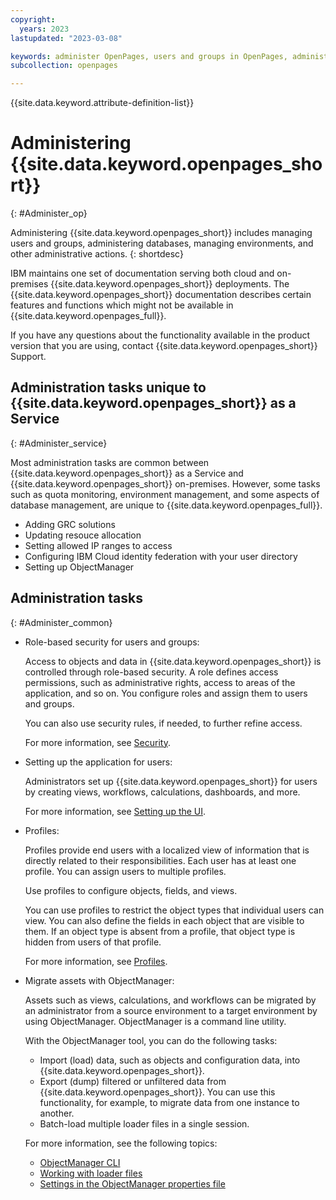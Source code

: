 ```yaml
---
copyright:
  years: 2023
lastupdated: "2023-03-08"

keywords: administer OpenPages, users and groups in OpenPages, administrator in OpenPages, GRC
subcollection: openpages

---
```

{{site.data.keyword.attribute-definition-list}}

# Administering {{site.data.keyword.openpages_short}}
{: #Administer_op}

Administering {{site.data.keyword.openpages_short}} includes managing users and groups, administering databases, managing environments, and other administrative actions.
{: shortdesc}

IBM maintains one set of documentation serving both cloud and on-premises {{site.data.keyword.openpages_short}} deployments. The {{site.data.keyword.openpages_short}} documentation describes certain features and functions which might not be available in {{site.data.keyword.openpages_full}}.

If you have any questions about the functionality available in the product version that you are using, contact {{site.data.keyword.openpages_short}} Support.

## Administration tasks unique to {{site.data.keyword.openpages_short}} as a Service
{: #Administer_service}

Most administration tasks are common between {{site.data.keyword.openpages_short}} as a Service and {{site.data.keyword.openpages_short}} on-premises. However, some tasks such as quota monitoring, environment management, and some aspects of database management, are unique to {{site.data.keyword.openpages_full}}.

- Adding GRC solutions
- Updating resouce allocation
- Setting allowed IP ranges to access
- Configuring IBM Cloud identity federation with your user directory
- Setting up ObjectManager

## Administration tasks
{: #Administer_common}

- Role-based security for users and groups:

     Access to objects and data in {{site.data.keyword.openpages_short}} is controlled through role-based security. A role defines access permissions, such as administrative rights, access to areas of the application, and so on. You configure roles and assign them to users and groups.

     You can also use security rules, if needed, to further refine access.

     For more information, see [Security](https://www.ibm.com/docs/SSFUEU_latest/op_grc_admin/c_adm_granting_access_control_using_role_templates.html).

- Setting up the application for users:

     Administrators set up {{site.data.keyword.openpages_short}} for users by creating views, workflows, calculations, dashboards, and more.

     For more information, see [Setting up the UI](https://www.ibm.com/docs/SSFUEU_latest/op_grc_admin/t_adm_configuring_newui_overview.html).

- Profiles:

     Profiles provide end users with a localized view of information that is directly related to their responsibilities. Each user has at least one profile. You can assign users to multiple profiles.

     Use profiles to configure objects, fields, and views.

     You can use profiles to restrict the object types that individual users can view. You can also define the fields in each object that are visible to them. If an object type is absent from a profile, that object type is hidden from users of that profile.

     For more information, see [Profiles](https://www.ibm.com/docs/SSFUEU_latest/op_grc_admin/c_adm_managing_profiles.html).

- Migrate assets with ObjectManager:

     Assets such as views, calculations, and workflows can be migrated by an administrator from a source environment to a target environment by using ObjectManager. ObjectManager is a command line utility.

     With the ObjectManager tool, you can do the following tasks:

     - Import (load) data, such as objects and configuration data, into {{site.data.keyword.openpages_short}}.
     - Export (dump) filtered or unfiltered data from {{site.data.keyword.openpages_short}}. You can use this functionality, for example, to migrate data from one instance to another.
     - Batch-load multiple loader files in a single session.

     For more information, see the following topics:

     - [ObjectManager CLI](/docs/openpages?topic=openpages-openpages_CLI#ibmcloud_openpages_objectmanager)
     - [Working with loader files](https://www.ibm.com/docs/SSFUEU_latest/op_grc_admin/c_adm_working_with_loader_files.html)
     - [Settings in the ObjectManager properties file](https://www.ibm.com/docs/SSFUEU_latest/op_grc_admin/r_adm_objectmanager_file_properties.html)
